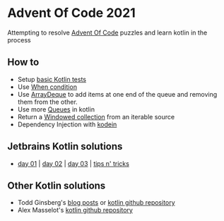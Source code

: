 # Advent Of Code 2021

Attempting to resolve [Advent Of Code](https://adventofcode.com/2021) puzzles and learn kotlin in the process

## How to 
- Setup [basic Kotlin tests](https://kotlinlang.org/docs/mpp-run-tests.html)
- Use [When condition](https://kotlinlang.org/docs/control-flow.html#when-expression)
- Use [ArrayDeque](https://kotlinlang.org/api/latest/jvm/stdlib/kotlin.collections/-array-deque/) to add items at one end of the queue and removing them from the other.
- Use more [Queues](https://www.bezkoder.com/kotlin-queue/) in kotlin
- Return a [Windowed collection](https://kotlinlang.org/api/latest/jvm/stdlib/kotlin.collections/windowed.html) from an iterable source
- Dependency Injection with [kodein](https://docs.kodein.org/kodein-di/7.10/index.html)

## Jetbrains Kotlin solutions
- [day 01](https://blog.jetbrains.com/kotlin/2021/12/advent-of-code-2021-in-kotlin-day-1/) | [day 02](https://www.youtube.com/watch?v=4A2WwniJdNc) | [day 03](https://blog.jetbrains.com/kotlin/2021/12/advent-of-code-2021-in-kotlin-day-3/) | [tips n' tricks](https://blog.jetbrains.com/kotlin/2021/12/tips-and-tricks-for-solving-advent-of-code/)

## Other Kotlin solutions
- Todd Ginsberg's [blog posts](https://todd.ginsberg.com/post/advent-of-code/2021) or [kotlin github repository](https://github.com/tginsberg/advent-2021-kotlin/)
- Alex Masselot's [kotlin github repository](https://github.com/alexmasselot/aoc-kotlin-2021)
